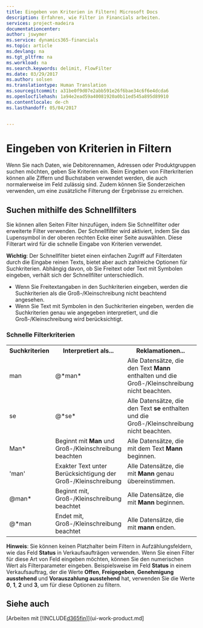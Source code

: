 ```yaml
---
title: Eingeben von Kriterien in Filtern| Microsoft Docs
description: Erfahren, wie Filter in Financials arbeiten.
services: project-madeira
documentationcenter: 
author: jswymer
ms.service: dynamics365-financials
ms.topic: article
ms.devlang: na
ms.tgt_pltfrm: na
ms.workload: na
ms.search.keywords: delimit, FlowFilter
ms.date: 03/29/2017
ms.author: solsen
ms.translationtype: Human Translation
ms.sourcegitcommit: a31be0f9d07e2abb591e26f6bae34c6f6e4dcda6
ms.openlocfilehash: 1a94e2ead59a40081920a0b11ed545a895d89910
ms.contentlocale: de-ch
ms.lasthandoff: 05/04/2017


---
```

# <a name="entering-criteria-in-filters"></a>Eingeben von Kriterien in Filtern
Wenn Sie nach Daten, wie Debitorennamen, Adressen oder Produktgruppen suchen möchten, geben Sie Kriterien ein. Beim Eingeben von Filterkriterien können alle Ziffern und Buchstaben verwendet werden, die auch normalerweise im Feld zulässig sind. Zudem können Sie Sonderzeichen verwenden, um eine zusätzliche Filterung der Ergebnisse zu erreichen.

## <a name="searching-using-the-quick-filter"></a>Suchen mithilfe des Schnellfilters
Sie können allen Seiten Filter hinzufügen, indem Sie Schnellfilter oder erweiterte Filter verwenden. Der Schnellfilter wird aktiviert, indem Sie das Lupensymbol in der oberen rechten Ecke einer Seite auswählen. Diese Filterart wird für die schnelle Eingabe von Kriterien verwendet.

**Wichtig**: Der Schnellfilter bietet einen einfachen Zugriff auf Filterdaten durch die Eingabe reinen Texts, bietet aber auch zahlreiche Optionen für Suchkriterien. Abhängig davon, ob Sie Freitext oder Text mit Symbolen eingeben, verhält sich der Schnellfilter unterschiedlich.  

* Wenn Sie Freitextangaben in den Suchkriterien eingeben, werden die Suchkriterien als die Groß-/Kleinschreibung nicht beachtend angesehen.  
* Wenn Sie Text mit Symbolen in den Suchkriterien eingeben, werden die Suchkriterien genau wie angegeben interpretiert, und die Groß-/Kleinschreibung wird berücksichtigt.

### <a name="quick-filter-criteria"></a>Schnelle Filterkriterien
<!-- html syntax because symbols conflict with MarkDown syntax -->
<TABLE>
  <TR>
    <TH>Suchkriterien</TH>
    <TH>Interpretiert als...</TH>
    <TH>Reklamationen...</TH>
  </TR>
  <TR>
    <TD>man</TD>
    <TD>@&#42;man&#42;</TD>
    <TD>Alle Datensätze, die den Text <b>Mann</b> enthalten und die Groß-/Kleinschreibung nicht beachten.</TD>
  </TR>
  <TR>
    <TD>se</TD>
    <TD>@&#42;se&#42;</TD>
    <TD>Alle Datensätze, die den Text <b>se</b> enthalten und die Groß-/Kleinschreibung nicht beachten.</TD>
  </TR>
  <TR>
    <TD>Man&#42;</TD>
    <TD>Beginnt mit <b>Man</b> und Groß-/Kleinschreibung beachten</TD>
    <TD>Alle Datensätze, die mit dem Text <b>Mann</b> beginnen.</TD>
  </TR>
  <TR>
    <TD>'man'</TD>
    <TD>Exakter Text unter Berücksichtigung der Groß-/Kleinschreibung</TD>
    <TD>Alle Datensätze, die mit <b>Mann</b> genau übereinstimmen.</TD>
  </TR>
  <TR>
    <TD>@man* </TD>
    <TD>Beginnt mit, Groß-/Kleinschreibung beachtet</TD>
    <TD>Alle Datensätze, die mit <b>Mann</b> beginnen.</TD>
  </TR>
    <TR>
    <TD>@&#42;man</TD>
    <TD>Endet mit, Groß-/Kleinschreibung beachtet</TD>
    <TD>Alle Datensätze, die mit <b>mann</b> enden.</TD>
  </TR>
</TABLE>

**Hinweis**: Sie können keinen Platzhalter beim Filtern in Aufzählungsfeldern, wie das Feld **Status** in Verkaufsaufträgen verwenden. Wenn Sie einen Filter für diese Art von Feld eingeben möchten, können Sie den numerischen Wert als Filterparameter eingeben. Beispielsweise im Feld **Status** in einem Verkaufsauftrag, der die Werte **Offen**, **Freigegeben**, **Genehmigung ausstehend** und **Vorauszahlung ausstehend** hat, verwenden Sie die Werte **0**, **1**, **2** und **3**, um für diese Optionen zu filtern.  

## <a name="see-also"></a>Siehe auch
[Arbeiten mit [!INCLUDE[d365fin](includes/d365fin_md.md)]](ui-work-product.md]

